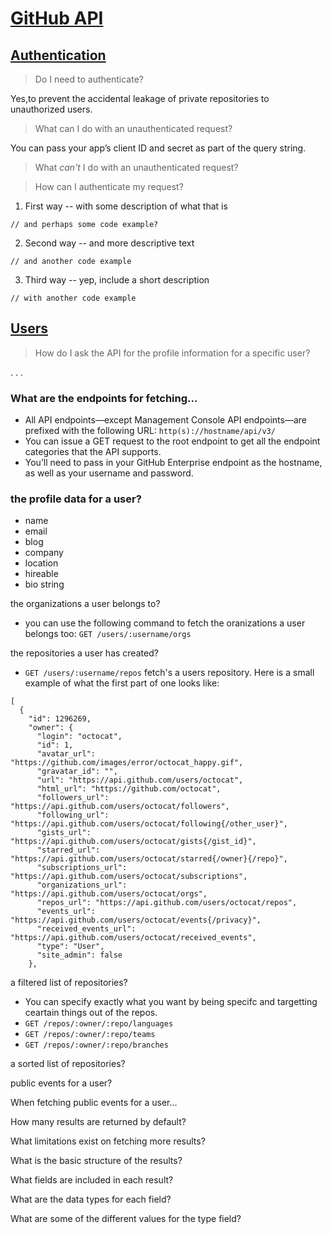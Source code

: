 # [GitHub API](https://developer.github.com/v3/)

## [Authentication](https://developer.github.com/v3/#authentication)

> Do I need to authenticate? 

Yes,to prevent the accidental leakage of private repositories to unauthorized users.

> What can I do with an unauthenticated request?

You can pass your app’s client ID and secret as part of the query string.

> What _can't_ I do with an unauthenticated request?


> How can I authenticate my request?

1. First way -- with some description of what that is
```
// and perhaps some code example?
```
2. Second way -- and more descriptive text
```
// and another code example
```
3. Third way -- yep, include a short description
```
// with another code example
```

## [Users](https://developer.github.com/v3/users/)

> How do I ask the API for the profile information for a specific user?

. . .
### What are the endpoints for fetching...
 * All API endpoints—except Management Console API endpoints—are prefixed with the following URL:
 `http(s)://hostname/api/v3/`
 * You can issue a GET request to the root endpoint to get all the endpoint categories that the API supports.
 * You’ll need to pass in your GitHub Enterprise endpoint as the hostname, as well as your username and password.

### the profile data for a user?
 *  name	
 *  email	
 *  blog	
 *  company	
 *  location	
 *  hireable
 *  bio	string	

the organizations a user belongs to?
* you can use the following command to fetch the oranizations a user belongs too:
`GET /users/:username/orgs`


the repositories a user has created?
* `GET /users/:username/repos` fetch's a users repository. Here is a small example of what the first part of 
one looks like:
```
[
  {
    "id": 1296269,
    "owner": {
      "login": "octocat",
      "id": 1,
      "avatar_url": "https://github.com/images/error/octocat_happy.gif",
      "gravatar_id": "",
      "url": "https://api.github.com/users/octocat",
      "html_url": "https://github.com/octocat",
      "followers_url": "https://api.github.com/users/octocat/followers",
      "following_url": "https://api.github.com/users/octocat/following{/other_user}",
      "gists_url": "https://api.github.com/users/octocat/gists{/gist_id}",
      "starred_url": "https://api.github.com/users/octocat/starred{/owner}{/repo}",
      "subscriptions_url": "https://api.github.com/users/octocat/subscriptions",
      "organizations_url": "https://api.github.com/users/octocat/orgs",
      "repos_url": "https://api.github.com/users/octocat/repos",
      "events_url": "https://api.github.com/users/octocat/events{/privacy}",
      "received_events_url": "https://api.github.com/users/octocat/received_events",
      "type": "User",
      "site_admin": false
    },
```


a filtered list of repositories?
 * You can specify exactly what you want by being specifc and targetting ceartain things out of the repos.
 * `GET /repos/:owner/:repo/languages`
 * `GET /repos/:owner/:repo/teams`
 * `GET /repos/:owner/:repo/branches`

a sorted list of repositories?

public events for a user?

When fetching public events for a user...

How many results are returned by default?

What limitations exist on fetching more results?

What is the basic structure of the results?

What fields are included in each result?

What are the data types for each field?

What are some of the different values for the type field?
